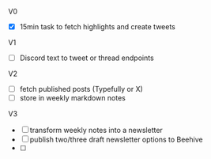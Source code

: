 V0
- [x] 15min task to fetch highlights and create tweets

V1
- [ ] Discord text to tweet or thread endpoints

V2
- [ ] fetch published posts (Typefully or X)
- [ ] store in weekly markdown notes

V3
- [ ] transform weekly notes into a newsletter
- [ ] publish two/three draft newsletter options to Beehive
- [ ]   